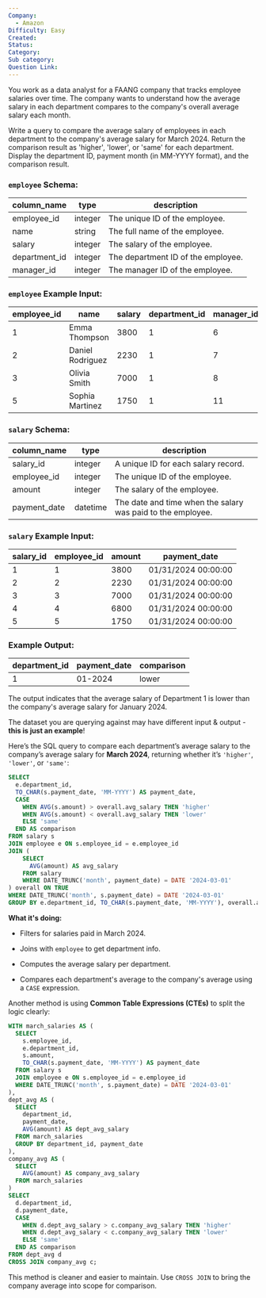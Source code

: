 ```yaml
---
Company:
  - Amazon
Difficulty: Easy
Created:
Status:
Category:
Sub category:
Question Link:
---
```


You work as a data analyst for a FAANG company that tracks employee salaries over time. The company wants to understand how the average salary in each department compares to the company's overall average salary each month.

Write a query to compare the average salary of employees in each department to the company's average salary for March 2024. Return the comparison result as 'higher', 'lower', or 'same' for each department. Display the department ID, payment month (in MM-YYYY format), and the comparison result.

### `employee` Schema:

|column_name|type|description|
|---|---|---|
|employee_id|integer|The unique ID of the employee.|
|name|string|The full name of the employee.|
|salary|integer|The salary of the employee.|
|department_id|integer|The department ID of the employee.|
|manager_id|integer|The manager ID of the employee.|

### `employee` Example Input:

|employee_id|name|salary|department_id|manager_id|
|---|---|---|---|---|
|1|Emma Thompson|3800|1|6|
|2|Daniel Rodriguez|2230|1|7|
|3|Olivia Smith|7000|1|8|
|5|Sophia Martinez|1750|1|11|

### `salary` Schema:

|column_name|type|description|
|---|---|---|
|salary_id|integer|A unique ID for each salary record.|
|employee_id|integer|The unique ID of the employee.|
|amount|integer|The salary of the employee.|
|payment_date|datetime|The date and time when the salary was paid to the employee.|

### `salary` Example Input:

|salary_id|employee_id|amount|payment_date|
|---|---|---|---|
|1|1|3800|01/31/2024 00:00:00|
|2|2|2230|01/31/2024 00:00:00|
|3|3|7000|01/31/2024 00:00:00|
|4|4|6800|01/31/2024 00:00:00|
|5|5|1750|01/31/2024 00:00:00|

### Example Output:

|department_id|payment_date|comparison|
|---|---|---|
|1|01-2024|lower|

The output indicates that the average salary of Department 1 is lower than the company's average salary for January 2024.

The dataset you are querying against may have different input & output - **this is just an example**!

Here’s the SQL query to compare each department’s average salary to the company’s average salary for **March 2024**, returning whether it’s `'higher'`, `'lower'`, or `'same'`:

```sql
SELECT 
  e.department_id,
  TO_CHAR(s.payment_date, 'MM-YYYY') AS payment_date,
  CASE
    WHEN AVG(s.amount) > overall.avg_salary THEN 'higher'
    WHEN AVG(s.amount) < overall.avg_salary THEN 'lower'
    ELSE 'same'
  END AS comparison
FROM salary s
JOIN employee e ON s.employee_id = e.employee_id
JOIN (
    SELECT 
      AVG(amount) AS avg_salary
    FROM salary
    WHERE DATE_TRUNC('month', payment_date) = DATE '2024-03-01'
) overall ON TRUE
WHERE DATE_TRUNC('month', s.payment_date) = DATE '2024-03-01'
GROUP BY e.department_id, TO_CHAR(s.payment_date, 'MM-YYYY'), overall.avg_salary;
```

**What it's doing:**

- Filters for salaries paid in March 2024.
    
- Joins with `employee` to get department info.
    
- Computes the average salary per department.
    
- Compares each department's average to the company's average using a `CASE` expression.
    
Another method is using **Common Table Expressions (CTEs)** to split the logic clearly:

```sql
WITH march_salaries AS (
  SELECT 
    s.employee_id,
    e.department_id,
    s.amount,
    TO_CHAR(s.payment_date, 'MM-YYYY') AS payment_date
  FROM salary s
  JOIN employee e ON s.employee_id = e.employee_id
  WHERE DATE_TRUNC('month', s.payment_date) = DATE '2024-03-01'
),
dept_avg AS (
  SELECT 
    department_id,
    payment_date,
    AVG(amount) AS dept_avg_salary
  FROM march_salaries
  GROUP BY department_id, payment_date
),
company_avg AS (
  SELECT 
    AVG(amount) AS company_avg_salary
  FROM march_salaries
)
SELECT 
  d.department_id,
  d.payment_date,
  CASE
    WHEN d.dept_avg_salary > c.company_avg_salary THEN 'higher'
    WHEN d.dept_avg_salary < c.company_avg_salary THEN 'lower'
    ELSE 'same'
  END AS comparison
FROM dept_avg d
CROSS JOIN company_avg c;
```

This method is cleaner and easier to maintain. Use `CROSS JOIN` to bring the company average into scope for comparison.